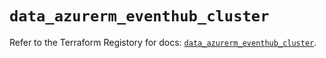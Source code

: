 # `data_azurerm_eventhub_cluster`

Refer to the Terraform Registory for docs: [`data_azurerm_eventhub_cluster`](https://registry.terraform.io/providers/hashicorp/azurerm/3.86.0/docs/data-sources/eventhub_cluster).
